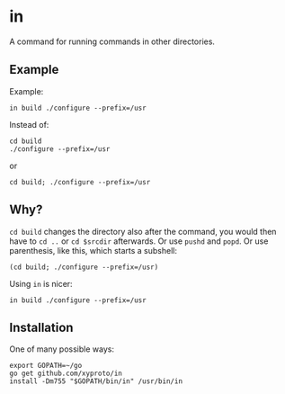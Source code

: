 # in

A command for running commands in other directories.

## Example

Example:

    in build ./configure --prefix=/usr

Instead of:

    cd build
    ./configure --prefix=/usr

or

    cd build; ./configure --prefix=/usr

## Why?

`cd build` changes the directory also after the command, you would then have to `cd ..` or `cd $srcdir` afterwards. Or use `pushd` and `popd`. Or use parenthesis, like this, which starts a subshell:

    (cd build; ./configure --prefix=/usr)

Using `in` is nicer:

    in build ./configure --prefix=/usr

## Installation

One of many possible ways:

    export GOPATH=~/go
    go get github.com/xyproto/in
    install -Dm755 "$GOPATH/bin/in" /usr/bin/in

